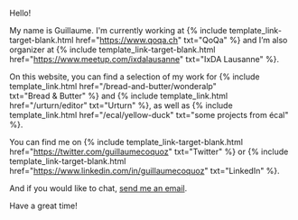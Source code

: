Hello!

My name is Guillaume. I'm currently working at {% include template_link-target-blank.html href="https://www.qoqa.ch" txt="QoQa" %} and I’m also organizer at {% include template_link-target-blank.html href="https://www.meetup.com/ixdalausanne" txt="IxDA&nbsp;Lausanne" %}. 

On this website, you can find a selection of my work for {% include template_link.html href="/bread-and-butter/wonderalp" txt="Bread&nbsp;&&nbsp;Butter" %} and {% include template_link.html href="/urturn/editor" txt="Urturn" %}, as well as {% include template_link.html href="/ecal/yellow-duck" txt="some&nbsp;projects&nbsp;from&nbsp;écal" %}. 

You can find me on {% include template_link-target-blank.html href="https://twitter.com/guillaumecoquoz" txt="Twitter" %} or {% include template_link-target-blank.html href="https://www.linkedin.com/in/guillaumecoquoz" txt="LinkedIn" %}.

And if you would like to chat, <a href="mailto:guillaume@c-c-t-c.com?Subject=Contact%20from%20website">send&nbsp;me&nbsp;an&nbsp;email</a>.

Have a great time!
